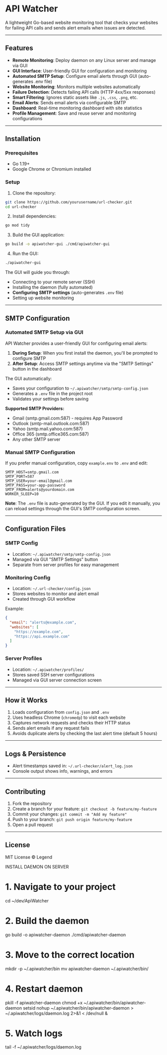 # API Watcher

A lightweight Go-based website monitoring tool that checks your websites for failing API calls and sends alert emails when issues are detected.

---

## Features

* **Remote Monitoring**: Deploy daemon on any Linux server and manage via GUI
* **GUI Interface**: User-friendly GUI for configuration and monitoring
* **Automated SMTP Setup**: Configure email alerts through GUI (auto-generates .env file)
* **Website Monitoring**: Monitors multiple websites automatically
* **Failure Detection**: Detects failing API calls (HTTP 4xx/5xx responses)
* **Smart Filtering**: Ignores static assets like `.js`, `.css`, `.png`, etc.
* **Email Alerts**: Sends email alerts via configurable SMTP
* **Dashboard**: Real-time monitoring dashboard with site statistics
* **Profile Management**: Save and reuse server and monitoring configurations

---

## Installation

### Prerequisites

* Go 1.19+
* Google Chrome or Chromium installed

### Setup

1. Clone the repository:

```bash
git clone https://github.com/yourusername/url-checker.git
cd url-checker
```

2. Install dependencies:

```bash
go mod tidy
```

3. Build the GUI application:

```bash
go build -o apiwatcher-gui ./cmd/apiwatcher-gui
```

4. Run the GUI:

```bash
./apiwatcher-gui
```

The GUI will guide you through:
- Connecting to your remote server (SSH)
- Installing the daemon (fully automated)
- **Configuring SMTP settings** (auto-generates `.env` file)
- Setting up website monitoring

---

## SMTP Configuration

### Automated SMTP Setup via GUI

API Watcher provides a user-friendly GUI for configuring email alerts:

1. **During Setup**: When you first install the daemon, you'll be prompted to configure SMTP
2. **After Setup**: Access SMTP settings anytime via the "SMTP Settings" button in the dashboard

The GUI automatically:
- Saves your configuration to `~/.apiwatcher/smtp/smtp-config.json`
- Generates a `.env` file in the project root
- Validates your settings before saving

**Supported SMTP Providers:**
- Gmail (smtp.gmail.com:587) - requires App Password
- Outlook (smtp-mail.outlook.com:587)
- Yahoo (smtp.mail.yahoo.com:587)
- Office 365 (smtp.office365.com:587)
- Any other SMTP server

### Manual SMTP Configuration

If you prefer manual configuration, copy `example.env` to `.env` and edit:

```env
SMTP_HOST=smtp.gmail.com
SMTP_PORT=587
SMTP_USER=your-email@gmail.com
SMTP_PASS=your-app-password
SMTP_FROM=alerts@yourdomain.com
WORKER_SLEEP=10
```

**Note**: The `.env` file is auto-generated by the GUI. If you edit it manually, you can reload settings through the GUI's SMTP configuration screen.

---

## Configuration Files

### SMTP Config
* Location: `~/.apiwatcher/smtp/smtp-config.json`
* Managed via GUI "SMTP Settings" button
* Separate from server profiles for easy management

### Monitoring Config
* Location: `~/.url-checker/config.json`
* Stores websites to monitor and alert email
* Created through GUI workflow

Example:
```json
{
  "email": "alerts@example.com",
  "websites": [
    "https://example.com",
    "https://api.example.com"
  ]
}
```

### Server Profiles
* Location: `~/.apiwatcher/profiles/`
* Stores saved SSH server configurations
* Managed via GUI server connection screen

---

## How it Works

1. Loads configuration from `config.json` and `.env`
2. Uses headless Chrome (`chromedp`) to visit each website
3. Captures network requests and checks their HTTP status
4. Sends alert emails if any request fails
5. Avoids duplicate alerts by checking the last alert time (default 5 hours)

---

## Logs & Persistence

* Alert timestamps saved in: `~/.url-checker/alert_log.json`
* Console output shows info, warnings, and errors

---

## Contributing

1. Fork the repository
2. Create a branch for your feature: `git checkout -b feature/my-feature`
3. Commit your changes: `git commit -m "Add my feature"`
4. Push to your branch: `git push origin feature/my-feature`
5. Open a pull request

---

## License

MIT License © Legend



INSTALL DAEMON ON SERVER
 
# 1. Navigate to your project
cd ~/dev/ApiWatcher

# 2. Build the daemon
go build -o apiwatcher-daemon ./cmd/apiwatcher-daemon

# 3. Move to the correct location
mkdir -p ~/.apiwatcher/bin
mv apiwatcher-daemon ~/.apiwatcher/bin/

# 4. Restart daemon
pkill -f apiwatcher-daemon
chmod +x ~/.apiwatcher/bin/apiwatcher-daemon
setsid nohup ~/.apiwatcher/bin/apiwatcher-daemon > ~/.apiwatcher/logs/daemon.log 2>&1 < /dev/null &

# 5. Watch logs
tail -f ~/.apiwatcher/logs/daemon.log
